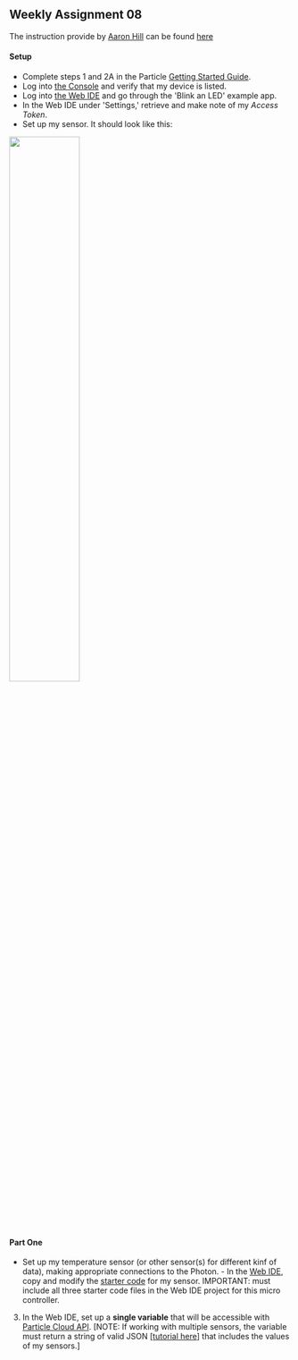 ## Weekly Assignment 08

The instruction provide by [Aaron Hill](https://github.com/aaronxhill) can be found [here](https://github.com/visualizedata/data-structures/blob/master/weekly_assignment_08.md)

#### Setup

- Complete steps 1 and 2A in the Particle [Getting Started Guide](https://docs.particle.io/guide/getting-started/start/photon/).  
- Log into [the Console](https://console.particle.io/) and verify that my device is listed.   
- Log into [the Web IDE](https://build.particle.io/) and go through the 'Blink an LED' example app.  
- In the Web IDE under 'Settings,' retrieve and make note of my *Access Token*.  
- Set up my sensor. It should look like this: 

<img src="https://github.com/yujunmjiang/data-structures-fall-19/blob/master/week08/image/sample-1.png" width="50%"/>

#### Part One

- Set up my temperature sensor (or other sensor(s) for different kinf of data), making appropriate connections to the Photon.  - In the [Web IDE](https://build.particle.io), copy and modify the [starter code](https://github.com/visualizedata/data-structures/tree/master/weekly_assignment_08) for my sensor. IMPORTANT: must include all three starter code files in the Web IDE project for this micro controller.   
3. In the Web IDE, set up a **single variable** that will be accessible with [Particle Cloud API](https://docs.particle.io/reference/api/). [NOTE: If working with multiple sensors, the variable must return a string of valid JSON [[tutorial here](https://community.particle.io/t/using-spark-publish-with-simple-json-data/3469)] that includes the values of my sensors.]
